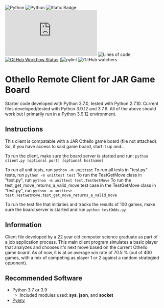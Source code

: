 ![Python](https://img.shields.io/badge/python-v3.9.12-brightgreen.svg)
![Python](https://img.shields.io/badge/python-v3.7.6-yellow.svg)
![Static Badge](https://img.shields.io/badge/socket.io-client-pink)
![GitHub file size in bytes](https://img.shields.io/github/size/pete1328/Othello/client.py?color=purple)
![Lines of code](https://tokei.rs/b1/github/pete1328/Othello?style=flat)
[![GitHub Workflow Status](https://github.com/pete1328/Othello/actions/workflows/python-client.yml/badge.svg)](https://github.com/pete1328/Othello/actions/workflows/python-client.yml)
[![pylint](https://img.shields.io/badge/PyLint-8.59-brightgreen?logo=python&logoColor=white)
![GitHub watchers](https://img.shields.io/github/watchers/pete1328/Othello)


# Othello Remote Client for JAR Game Board
Starter code developed with Python 3.7.0, tested with Python 2.7.10. Current files developed/tested with Python 3.9.12 and 3.7.6. All of the above should work but I primarily run in a Python 3.9.12 environment.

## Instructions
This client is compatable with a JAR Othello game board (file not attached). So, if you have access to said game board, start it up and...

To run the client, make sure the board server is started and run: `python client.py [optional port] [optional hostname]`

To run all unit tests, run `python -m unittest`
To run all tests in "test.py" tests, run `python -m unittest test`
To run the TestGetMove class in "test.py", run `python -m unittest test.TestGetMove`
To run the test_get_move_returns_a_valid_move test case in the TestGetMove class in "test.py", run `python -m unittest test.TestGetMove.test_get_move_returns_a_valid_move`

To run the test file that initiaties and tracks the results of 100 games, make sure the board server is started and run `python testOdds.py`

## Information
Client file developed by a 22 year old computer science graduate as part of a job application process. This main client program simulates a basic player that analyzes and chooses it's next move based on the current Othello game board. As of now, it is at an average win rate of 70.5 % (out of 400 games, with a mix of competing as player 1 or 2 against a random strategied opponent).

## Recommended Software
* Python 3.7 or 3.9
  * Included modules used: **sys**, **json**, and **socket**
* [Pyenv](https://github.com/pyenv/pyenv)
